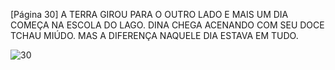[Página 30]
A TERRA GIROU PARA O OUTRO LADO
E MAIS UM DIA COMEÇA NA ESCOLA DO LAGO.
DINA CHEGA ACENANDO COM SEU DOCE TCHAU MIÚDO.
MAS A DIFERENÇA NAQUELE DIA ESTAVA EM TUDO.


![30](./img/page_30-01.jpg)

